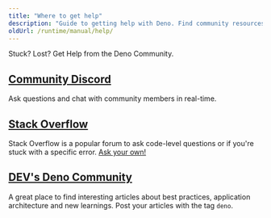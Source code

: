 ```yaml
---
title: "Where to get help"
description: "Guide to getting help with Deno. Find community resources, support channels, discussion forums, and how to engage with the Deno community for troubleshooting and assistance."
oldUrl: /runtime/manual/help/
---
```


Stuck? Lost? Get Help from the Deno Community.

## [Community Discord](https://discord.gg/deno)

Ask questions and chat with community members in real-time.

## [Stack Overflow](https://stackoverflow.com/questions/tagged/deno)

Stack Overflow is a popular forum to ask code-level questions or if you're stuck
with a specific error.
[Ask your own!](https://stackoverflow.com/questions/ask?tags=deno)

## [DEV's Deno Community](https://dev.to/t/deno)

A great place to find interesting articles about best practices, application
architecture and new learnings. Post your articles with the tag `deno`.
